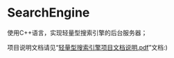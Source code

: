 # SearchEngine
使用C++语言，实现轻量型搜索引擎的后台服务器；

项目说明文档请见“[轻量型搜索引擎项目文档说明.pdf](https://github.com/tanfy511Oo/SearchEngine/blob/master/SearchEngine/Description%20of%20Mini%20SearchEngine%20Program.pdf)”文档:)
